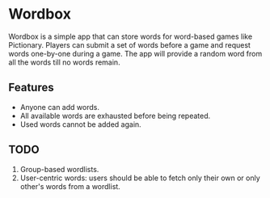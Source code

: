 # Wordbox

Wordbox is a simple app that can store words for word-based games
like Pictionary. Players can submit a set of words before a game
and request words one-by-one during a game. The app will provide a
random word from all the words till no words remain.

## Features
* Anyone can add words.
* All available words are exhausted before being repeated.
* Used words cannot be added again.

## TODO
1. Group-based wordlists.
2. User-centric words: users should be able to fetch only their own
   or only other's words from a wordlist.

